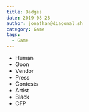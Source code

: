 ```yaml
---
title: Badges
date: 2019-08-28
author: jonathan@diagonal.sh
category: Game
tags:
  - Game
---
```


- Human
- Goon
- Vendor
- Press
- Contests
- Artist
- Black
- CFP
